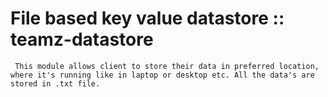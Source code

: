 # File based key value datastore :: teamz-datastore

     This module allows client to store their data in preferred location, where it's running like in laptop or desktop etc. All the data's are stored in .txt file.




